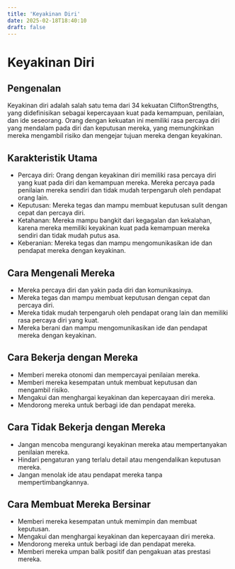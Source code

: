 ```yaml
---
title: 'Keyakinan Diri'
date: 2025-02-18T18:40:10
draft: false
---
```


# Keyakinan Diri

## Pengenalan

Keyakinan diri adalah salah satu tema dari 34 kekuatan CliftonStrengths, yang didefinisikan sebagai kepercayaan kuat pada kemampuan, penilaian, dan ide seseorang. Orang dengan kekuatan ini memiliki rasa percaya diri yang mendalam pada diri dan keputusan mereka, yang memungkinkan mereka mengambil risiko dan mengejar tujuan mereka dengan keyakinan.

## Karakteristik Utama

- Percaya diri: Orang dengan keyakinan diri memiliki rasa percaya diri yang kuat pada diri dan kemampuan mereka. Mereka percaya pada penilaian mereka sendiri dan tidak mudah terpengaruh oleh pendapat orang lain.
- Keputusan: Mereka tegas dan mampu membuat keputusan sulit dengan cepat dan percaya diri.
- Ketahanan: Mereka mampu bangkit dari kegagalan dan kekalahan, karena mereka memiliki keyakinan kuat pada kemampuan mereka sendiri dan tidak mudah putus asa.
- Keberanian: Mereka tegas dan mampu mengomunikasikan ide dan pendapat mereka dengan keyakinan.

## Cara Mengenali Mereka

- Mereka percaya diri dan yakin pada diri dan komunikasinya.
- Mereka tegas dan mampu membuat keputusan dengan cepat dan percaya diri.
- Mereka tidak mudah terpengaruh oleh pendapat orang lain dan memiliki rasa percaya diri yang kuat.
- Mereka berani dan mampu mengomunikasikan ide dan pendapat mereka dengan keyakinan.

## Cara Bekerja dengan Mereka

- Memberi mereka otonomi dan mempercayai penilaian mereka.
- Memberi mereka kesempatan untuk membuat keputusan dan mengambil risiko.
- Mengakui dan menghargai keyakinan dan kepercayaan diri mereka.
- Mendorong mereka untuk berbagi ide dan pendapat mereka.

## Cara Tidak Bekerja dengan Mereka

- Jangan mencoba mengurangi keyakinan mereka atau mempertanyakan penilaian mereka.
- Hindari pengaturan yang terlalu detail atau mengendalikan keputusan mereka.
- Jangan menolak ide atau pendapat mereka tanpa mempertimbangkannya.

## Cara Membuat Mereka Bersinar

- Memberi mereka kesempatan untuk memimpin dan membuat keputusan.
- Mengakui dan menghargai keyakinan dan kepercayaan diri mereka.
- Mendorong mereka untuk berbagi ide dan pendapat mereka.
- Memberi mereka umpan balik positif dan pengakuan atas prestasi mereka.
